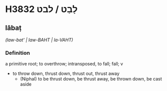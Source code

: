 # H3832 לָבַט / לבט

## lâbaṭ

_(law-bat' | law-BAHT | la-VAHT)_

### Definition

a primitive root; to overthrow; intransposed, to fall; fall; v

- to throw down, thrust down, thrust out, thrust away
  - (Niphal) to be thrust down, be thrust away, be thrown down, be cast aside
